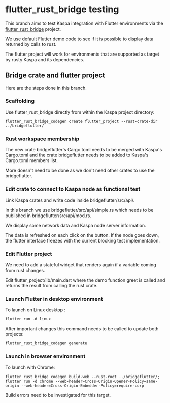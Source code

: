 # flutter_rust_bridge testing

This branch aims to test Kaspa integration with Flutter environments via the [flutter_rust_bridge](https://github.com/fzyzcjy/flutter_rust_bridge) project.

We use default Flutter demo code to see if it is possible to display data returned by calls to rust.

The flutter project will work for environments that are supported as target by rusty Kaspa and its dependencies.

## Bridge crate and flutter project

Here are the steps done in this branch.

### Scaffolding

Use flutter_rust_bridge directly from within the Kaspa project directory:

    flutter_rust_bridge_codegen create flutter_project --rust-crate-dir ../bridgeflutter/

### Rust workspace membership

The new crate bridgeflutter's Cargo.toml needs to be merged with Kaspa's Cargo.toml and the crate bridgeflutter needs to be added to Kaspa's Cargo.toml members list.

More doesn't need to be done as we don't need other crates to use the bridgeflutter.

### Edit crate to connect to Kaspa node as functional test

Link Kaspa crates and write code inside bridgeflutter/src/api/.

In this branch we use bridgeflutter/src/api/simple.rs which needs to be published in bridgeflutter/src/api/mod.rs.

We display some network data and Kaspa node server information.

The data is refreshed on each click on the button. If the node goes down, the flutter interface freezes with the current blocking test implementation.

### Edit Flutter project

We need to add a stateful widget that renders again if a variable coming from rust changes.

Edit flutter_project/lib/main.dart where the demo function greet is called and returns the result from calling the rust crate.

### Launch Flutter in desktop environment

To launch on Linux desktop :

    flutter run -d linux

After important changes this command needs to be called to update both projects:

    flutter_rust_bridge_codegen generate

### Launch in browser environment

To launch with Chrome:

    flutter_rust_bridge_codegen build-web --rust-root ../bridgeflutter/;
    flutter run -d chrome --web-header=Cross-Origin-Opener-Policy=same-origin --web-header=Cross-Origin-Embedder-Policy=require-corp


Build errors need to be investigated for this target.

